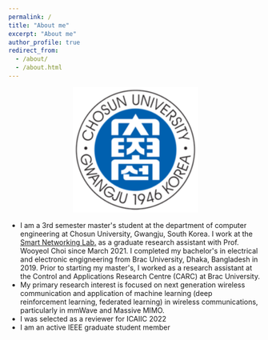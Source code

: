 ```yaml
---
permalink: /
title: "About me"
excerpt: "About me"
author_profile: true
redirect_from: 
  - /about/
  - /about.html
---
```


<p align="center"> &nbsp;<img src="https://github.com/puloktarafder/puloktarafder.github.io/blob/master/Logo_for_Chosun_University.png" alt="Photo" style="width: 250px;"></p>

- I am a 3rd semester master's student at the department of computer engineering at Chosun University, Gwangju, South Korea. I work at the <a href="https://sites.google.com/view/smart-networking/" target="_blank">Smart Networking Lab.</a> as a graduate research assistant with Prof. Wooyeol Choi since March 2021. I completed my bachelor's in electrical and electronic engigneering from Brac University, Dhaka, Bangladesh in 2019. Prior to starting my master's, I worked as a research assistant at the Control and Applications Research Centre (CARC) at Brac University.
- My primary research interest is focused on next generation wireless communication and application of machine learning (deep reinforcement learning, federated learning) in wireless communications, particularly in mmWave and Massive MIMO.
- I was selected as a reviewer for ICAIIC 2022
- I am an active IEEE graduate student member